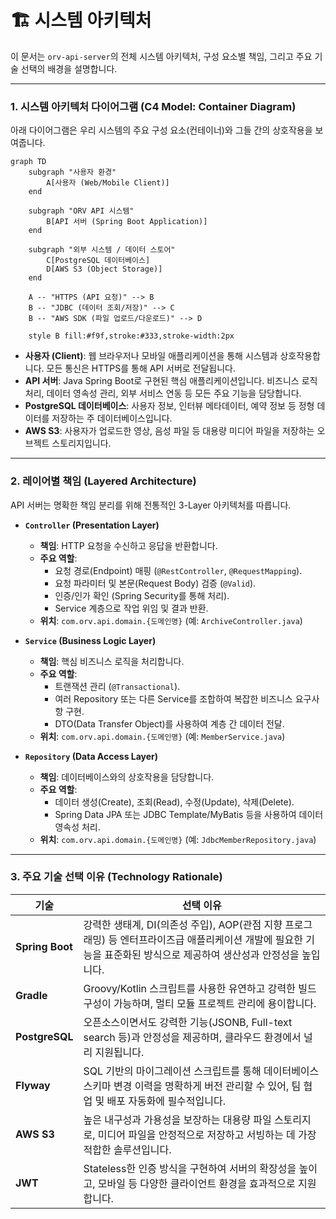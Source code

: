 # 🏗️ 시스템 아키텍처

이 문서는 `orv-api-server`의 전체 시스템 아키텍처, 구성 요소별 책임, 그리고 주요 기술 선택의 배경을 설명합니다.

---

### 1. 시스템 아키텍처 다이어그램 (C4 Model: Container Diagram)

아래 다이어그램은 우리 시스템의 주요 구성 요소(컨테이너)와 그들 간의 상호작용을 보여줍니다.

```mermaid
graph TD
    subgraph "사용자 환경"
        A[사용자 (Web/Mobile Client)]
    end

    subgraph "ORV API 시스템"
        B[API 서버 (Spring Boot Application)]
    end

    subgraph "외부 시스템 / 데이터 스토어"
        C[PostgreSQL 데이터베이스]
        D[AWS S3 (Object Storage)]
    end

    A -- "HTTPS (API 요청)" --> B
    B -- "JDBC (데이터 조회/저장)" --> C
    B -- "AWS SDK (파일 업로드/다운로드)" --> D

    style B fill:#f9f,stroke:#333,stroke-width:2px
```

-   **사용자 (Client)**: 웹 브라우저나 모바일 애플리케이션을 통해 시스템과 상호작용합니다. 모든 통신은 HTTPS를 통해 API 서버로 전달됩니다.
-   **API 서버**: Java Spring Boot로 구현된 핵심 애플리케이션입니다. 비즈니스 로직 처리, 데이터 영속성 관리, 외부 서비스 연동 등 모든 주요 기능을 담당합니다.
-   **PostgreSQL 데이터베이스**: 사용자 정보, 인터뷰 메타데이터, 예약 정보 등 정형 데이터를 저장하는 주 데이터베이스입니다.
-   **AWS S3**: 사용자가 업로드한 영상, 음성 파일 등 대용량 미디어 파일을 저장하는 오브젝트 스토리지입니다.

---

### 2. 레이어별 책임 (Layered Architecture)

API 서버는 명확한 책임 분리를 위해 전통적인 3-Layer 아키텍처를 따릅니다.

-   **`Controller` (Presentation Layer)**
    -   **책임**: HTTP 요청을 수신하고 응답을 반환합니다.
    -   **주요 역할**:
        -   요청 경로(Endpoint) 매핑 (`@RestController`, `@RequestMapping`).
        -   요청 파라미터 및 본문(Request Body) 검증 (`@Valid`).
        -   인증/인가 확인 (Spring Security를 통해 처리).
        -   Service 계층으로 작업 위임 및 결과 반환.
    -   **위치**: `com.orv.api.domain.{도메인명}` (예: `ArchiveController.java`)

-   **`Service` (Business Logic Layer)**
    -   **책임**: 핵심 비즈니스 로직을 처리합니다.
    -   **주요 역할**:
        -   트랜잭션 관리 (`@Transactional`).
        -   여러 Repository 또는 다른 Service를 조합하여 복잡한 비즈니스 요구사항 구현.
        -   DTO(Data Transfer Object)를 사용하여 계층 간 데이터 전달.
    -   **위치**: `com.orv.api.domain.{도메인명}` (예: `MemberService.java`)

-   **`Repository` (Data Access Layer)**
    -   **책임**: 데이터베이스와의 상호작용을 담당합니다.
    -   **주요 역할**:
        -   데이터 생성(Create), 조회(Read), 수정(Update), 삭제(Delete).
        -   Spring Data JPA 또는 JDBC Template/MyBatis 등을 사용하여 데이터 영속성 처리.
    -   **위치**: `com.orv.api.domain.{도메인명}` (예: `JdbcMemberRepository.java`)

---

### 3. 주요 기술 선택 이유 (Technology Rationale)

| 기술 | 선택 이유 |
|---|---|
| **Spring Boot** | 강력한 생태계, DI(의존성 주입), AOP(관점 지향 프로그래밍) 등 엔터프라이즈급 애플리케이션 개발에 필요한 기능을 표준화된 방식으로 제공하여 생산성과 안정성을 높입니다. |
| **Gradle** | Groovy/Kotlin 스크립트를 사용한 유연하고 강력한 빌드 구성이 가능하며, 멀티 모듈 프로젝트 관리에 용이합니다. |
| **PostgreSQL** | 오픈소스이면서도 강력한 기능(JSONB, Full-text search 등)과 안정성을 제공하며, 클라우드 환경에서 널리 지원됩니다. |
| **Flyway** | SQL 기반의 마이그레이션 스크립트를 통해 데이터베이스 스키마 변경 이력을 명확하게 버전 관리할 수 있어, 팀 협업 및 배포 자동화에 필수적입니다. |
| **AWS S3** | 높은 내구성과 가용성을 보장하는 대용량 파일 스토리지로, 미디어 파일을 안정적으로 저장하고 서빙하는 데 가장 적합한 솔루션입니다. |
| **JWT** | Stateless한 인증 방식을 구현하여 서버의 확장성을 높이고, 모바일 등 다양한 클라이언트 환경을 효과적으로 지원합니다. |

